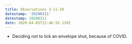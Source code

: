 ```yaml
---
title: Observations 3-11-20
datestamp: '20200311'
datestamp: 20200311
date: 2020-04-03T22:46:55.139Z
---
```

- Deciding not to lick an envelope shut, because of COVID.
